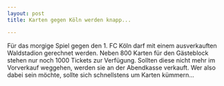```yaml
---
layout: post
title: Karten gegen Köln werden knapp...

---
```


Für das morgige Spiel gegen den 1. FC Köln darf mit einem ausverkauften Waldstadion gerechnet werden. Neben 800 Karten für den Gästeblock stehen nur noch 1000 Tickets zur Verfügung. Sollten diese nicht mehr im Vorverkauf weggehen, werden sie an der Abendkasse verkauft. Wer also dabei sein möchte, sollte sich schnellstens um Karten kümmern...


